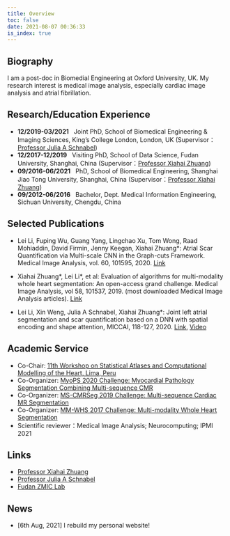 ```yaml
---
title: Overview
toc: false
date: 2021-08-07 00:36:33
is_index: true
---
```

## Biography

I am a post-doc in Biomedial Engineering at Oxford University, UK. My research interest is medical image analysis, especially cardiac image analysis and atrial fibrillation.


## Research/Education Experience
* **12/2019-03/2021** &nbsp; Joint PhD, School of Biomedical Engineering & Imaging Sciences, King’s College
London, London, UK (Supervisor：[Professor Julia A Schnabel](https://www.kcl.ac.uk/people/julia-a-schnabel))
* **12/2017-12/2019** &nbsp; Visiting PhD, School of Data Science, Fudan University, Shanghai, China (Supervisor：[Professor Xiahai Zhuang](https://zmiclab.github.io/members.html))
* **09/2016-06/2021** &nbsp; PhD, School of Biomedical Engineering, Shanghai Jiao Tong University, Shanghai,
China (Supervisor：[Professor Xiahai Zhuang](https://zmiclab.github.io/members.html))
* **09/2012-06/2016** &nbsp; Bachelor, Dept. Medical Information Engineering, Sichuan University, Chengdu, China


## Selected Publications
* Lei Li, Fuping Wu, Guang Yang, Lingchao Xu, Tom Wong, Raad Mohiaddin, David Firmin, Jenny Keegan, Xiahai Zhuang*: Atrial Scar Quantification via Multi-scale CNN in the Graph-cuts Framework. Medical Image Analysis, vol. 60, 101595, 2020. [Link](https://www.sciencedirect.com/science/article/pii/S1361841519301355)

* Xiahai Zhuang*, Lei Li*, et al: Evaluation of algorithms for multi-modality whole heart segmentation: An open-access grand challenge. Medical Image Analysis, vol 58, 101537, 2019. (most downloaded Medical Image Analysis articles). [Link](https://www.sciencedirect.com/science/article/pii/S1361841519300751)

* Lei Li, Xin Weng, Julia A Schnabel, Xiahai Zhuang*: Joint left atrial segmentation and scar quantification based on a DNN with spatial encoding and shape attention, MICCAI, 118-127, 2020. [Link](https://link.springer.com/chapter/10.1007/978-3-030-59719-1_12), [Video](https://www.bilibili.com/video/BV1rA41177eV)


## Academic Service
* Co-Chair: [11th Workshop on Statistical Atlases and Computational Modelling of the Heart, Lima, Peru](https://stacom2020.cardiacatlas.org/) 
* Co-Organizer: [MyoPS 2020 Challenge: Myocardial Pathology Segmentation Combining Multi-sequence CMR](http://www.sdspeople.fudan.edu.cn/zhuangxiahai/0/myops20/)
* Co-Organizer: [MS-CMRSeg 2019 Challenge: Multi-sequence Cardiac MR Segmentation](http://www.sdspeople.fudan.edu.cn/zhuangxiahai/0/mscmrseg19/)
* Co-Organizer: [MM-WHS 2017 Challenge: Multi-modality Whole Heart Segmentation](http://www.sdspeople.fudan.edu.cn/zhuangxiahai/0/mmwhs/)
* Scientific reviewer：Medical Image Analysis; Neurocomputing; IPMI 2021

## Links
* [Professor Xiahai Zhuang](https://zmiclab.github.io/members.html)
* [Professor Julia A Schnabel](https://www.kcl.ac.uk/people/julia-a-schnabel)
* [Fudan ZMIC Lab](https://zmiclab.github.io/index.html)

## News
* [6th Aug, 2021] I rebuild my personal website!

